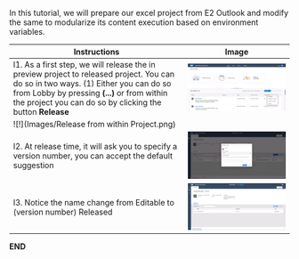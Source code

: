 In this tutorial, we will prepare our excel project from E2 Outlook and modify the same to modularize its content execution based on environment variables.

Instructions | Image
------------ | -----
I1. As a first step, we will release the in preview project to released project. You can do so in two ways. (1) Either you can do so from Lobby by pressing **(...)** or from within the project you can do so by clicking the button **Release** | ![!](Images/ReleasefromSPALobby.png)
 | ![!](Images/Release from within Project.png)
I2.  At release time, it will ask you to specify a version number, you can accept the default suggestion | ![!](Images/ReleaseVersionDialog.png)
I3. Notice the name change from Editable to (version number) Released | ![!](Images/ChangeinReleaseStatus.png)

**END**